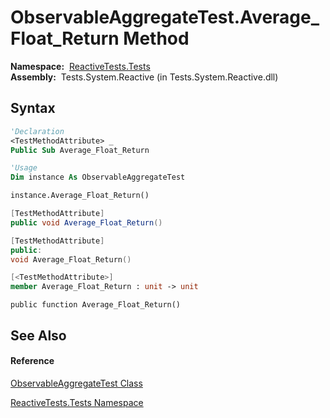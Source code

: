 # ObservableAggregateTest.Average\_Float\_Return Method

**Namespace:**  [ReactiveTests.Tests](ReactiveTests.Tests\ReactiveTests.Tests.md)  
**Assembly:**  Tests.System.Reactive (in Tests.System.Reactive.dll)

## Syntax

```vb
'Declaration
<TestMethodAttribute> _
Public Sub Average_Float_Return
```

```vb
'Usage
Dim instance As ObservableAggregateTest

instance.Average_Float_Return()
```

```csharp
[TestMethodAttribute]
public void Average_Float_Return()
```

```c++
[TestMethodAttribute]
public:
void Average_Float_Return()
```

```fsharp
[<TestMethodAttribute>]
member Average_Float_Return : unit -> unit 
```

```jscript
public function Average_Float_Return()
```

## See Also

#### Reference

[ObservableAggregateTest Class](ObservableAggregateTest\ObservableAggregateTest.md)

[ReactiveTests.Tests Namespace](ReactiveTests.Tests\ReactiveTests.Tests.md)




